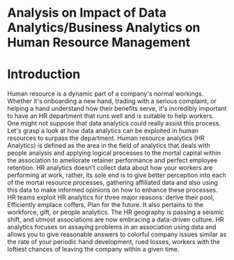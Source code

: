 # Analysis on Impact of Data Analytics/Business Analytics on Human Resource Management
# Introduction
Human resource is a dynamic part of a company's normal workings. Whether it's onboarding a new hand, trading with a serious complaint, or helping a hand understand how their benefits serve, it's incredibly important to have an HR department that runs well and is suitable to help workers. One might not suppose that data analytics could really assist this process. Let's grasp a look at how data analytics can be exploited in human resources to surpass the department. Human resource analytics (HR Analytics) is defined as the area in the field of analytics that deals with people analysis and applying logical processes to the mortal capital within the association to ameliorate retainer performance and perfect employee retention. HR analytics doesn’t collect data about how your workers are performing at work, rather, its sole end is to give better perception into each of the mortal resource processes, gathering affiliated data and also using this data to make informed opinions on how to enhance these processes. HR teams exploit HR analytics for three major reasons: derive their pool, Efficiently emplace coffers, Plan for the future. It also pertains to the workforce, gift, or people analytics. The HR geography is passing a seismic shift, and utmost associations are now embracing a data-driven culture. HR analytics focuses on assaying problems in an association using data and allows you to give reasonable answers to colorful company issues similar as the rate of your periodic hand development, rued losses, workers with the loftiest chances of leaving the company within a given time.
